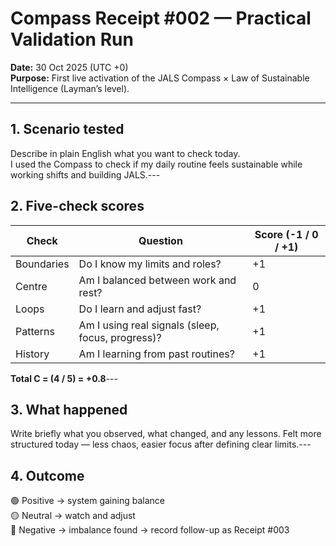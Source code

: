 # Compass Receipt #002 — Practical Validation Run

**Date:** 30 Oct 2025 (UTC +0)  
**Purpose:** First live activation of the JALS Compass × Law of Sustainable Intelligence (Layman’s level).

---

## 1. Scenario tested
Describe in plain English what you want to check today.  
I used the Compass to check if my daily routine feels sustainable while working shifts and building JALS.---

## 2. Five-check scores
| Check | Question | Score (-1 / 0 / +1) |
|-------|-----------|----------------------|
| Boundaries | Do I know my limits and roles? | +1 |
| Centre | Am I balanced between work and rest? | 0 |
| Loops | Do I learn and adjust fast? | +1 |
| Patterns | Am I using real signals (sleep, focus, progress)? | +1 |
| History | Am I learning from past routines? | +1 |
**Total C = (4 / 5) = +0.8**---

## 3. What happened
Write briefly what you observed, what changed, and any lessons.
Felt more structured today — less chaos, easier focus after defining clear limits.---

## 4. Outcome
🟢 Positive → system gaining balance  
🟡 Neutral → watch and adjust  
🔴 Negative → imbalance found → record follow-up as Receipt #003
